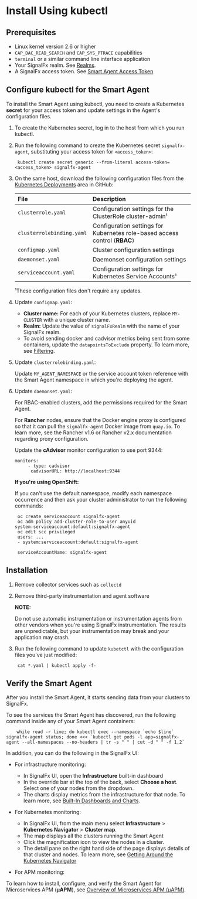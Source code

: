 # Install Using kubectl

## Prerequisites

* Linux kernel version 2.6 or higher
* `CAP_DAC_READ_SEARCH` and `CAP_SYS_PTRACE` capabilities
* `terminal` or a similar command line interface application
* Your SignalFx realm. See [Realms](../../../_sidebars-and-includes/realm-note.html).
* A SignalFx access token. See [Smart Agent Access Token](../../../_sidebars-and-includes/access-token.html)

## Configure kubectl for the Smart Agent

To install the Smart Agent using kubectl, you need to create a
Kubernetes **secret** for your access token and update settings in the Agent's configuration files.

1. To create the Kubernetes secret, log in to the host from which you run kubectl.
2. Run the following command to create the Kubernetes secret `signalfx-agent`, substituting your access token for `<access_token>`:

        kubectl create secret generic --from-literal access-token=<access_token> signalfx-agent

3. On the same host, download the following configuration files from the
   [Kubernetes Deployments](https://github.com/signalfx/signalfx-agent/tree/master/deployments/k8s) area in GitHub:

   | File                      | Description                                                                |
   |:--------------------------|:---------------------------------------------------------------------------|
   | `clusterrole.yaml`        | Configuration settings for the ClusterRole cluster-admin¹                  |
   | `clusterrolebinding.yaml` | Configuration settings for Kubernetes role-based access control (**RBAC**) |
   | `configmap.yaml`          | Cluster configuration settings                                             |
   | `daemonset.yaml`          | Daemonset configuration settings                                           |
   | `serviceaccount.yaml`     | Configuration settings for Kubernetes Service Accounts¹                    |

   ¹These configuration files don't require any updates.

4. Update `configmap.yaml`:
   - **Cluster name:** For each of your Kubernetes clusters, replace `MY-CLUSTER` with a unique cluster name.
   - **Realm:** Update the value of `signalFxRealm` with the name of your SignalFx realm.
   - To avoid sending docker and cadvisor metrics being sent from some containers,
     update the `datapointsToExclude` property. To learn more, see [Filtering](https://docs.signalfx.com/en/latest/integrations/agent/filtering.html#filtering).
5. Update `clusterrolebinding.yaml`:

   Update `MY_AGENT_NAMESPACE` or the service account token reference with the Smart Agent namespace in which you're deploying the agent.

6. Update `daemonset.yaml`:

   For RBAC-enabled clusters, add the permissions required for the Smart Agent.

   For **Rancher** nodes, ensure that the Docker engine proxy is configured so that it can pull the `signalfx-agent` Docker image from `quay.io`.
   To learn more, see the Rancher v1.6 or Rancher v2.x documentation regarding proxy configuration.

   Update the **cAdvisor** monitor configuration to use port 9344:

       monitors:
            - type: cadvisor
             cadvisorURL: http://localhost:9344

   **If you're using OpenShift:**

   If you can't use the default namespace, modify each namespace occurrence and then ask your cluster administrator to run the following commands:

        oc create serviceaccount signalfx-agent
        oc adm policy add-cluster-role-to-user anyuid system:serviceaccount:default:signalfx-agent
        oc edit scc privileged
        users: ...
        - system:serviceaccount:default:signalfx-agent
        
        serviceAccountName: signalfx-agent

## Installation

1. Remove collector services such as `collectd`

2. Remove third-party instrumentation and agent software

    **NOTE:**

    Do not use automatic instrumentation or instrumentation agents from
    other vendors when you're using SignalFx instrumentation. The results
    are unpredictable, but your instrumentation may break and your
    application may crash.

3. Run the following command to update `kubetctl` with the configuration files you've just modified:

        cat *.yaml | kubectl apply -f-

## Verify the Smart Agent

After you install the Smart Agent, it starts sending data from your clusters to SignalFx.

To see the services the Smart Agent has discovered, run the following command inside any of your Smart Agent containers:

        while read -r line; do kubectl exec --namespace `echo $line` signalfx-agent status; done <<< `kubectl get pods -l app=signalfx-agent --all-namespaces --no-headers | tr -s " " | cut -d " " -f 1,2`

In addition, you can do the following in the SignalFx UI:

* For infrastructure monitoring:
  - In SignalFx UI, open the **Infrastructure** built-in dashboard
  - In the override bar at the top of the back, select **Choose a host**. Select one of your nodes from the dropdown.
  - The charts display metrics from the infrastructure for that node.
  To learn more, see [Built-In Dashboards and Charts](https://docs.signalfx.com/en/latest/getting-started/built-in-content/built-in-dashboards.html).

* For Kubernetes monitoring:
  - In SignalFx UI, from the main menu select **Infrastructure** > **Kubernetes Navigator** > **Cluster map**.
  - The map displays all the clusters running the Smart Agent
  - Click the magnification icon to view the nodes in a cluster.
  - The detail pane on the right hand side of the page displays details of that cluster and nodes.
  To learn more, see [Getting Around the Kubernetes Navigator](https://docs.signalfx.com/en/latest/integrations/kubernetes/get-around-k8s-navigator.html)

* For APM monitoring:

To learn how to install, configure, and verify the Smart Agent for Microservices APM (**µAPM**), see
[Overview of Microservices APM (µAPM)](https://docs.signalfx.com/en/latest/apm2/apm2-overview/apm2-overview.html).



